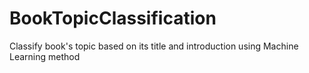 # BookTopicClassification
Classify book's topic based on its title and introduction using Machine Learning method
